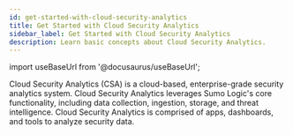 ```yaml
---
id: get-started-with-cloud-security-analytics
title: Get Started with Cloud Security Analytics
sidebar_label: Get Started with Cloud Security Analytics
description: Learn basic concepts about Cloud Security Analytics. 
---
```


import useBaseUrl from '@docusaurus/useBaseUrl';

Cloud Security Analytics (CSA) is a cloud-based, enterprise-grade security analytics system. Cloud Security Analytics leverages Sumo Logic's core functionality, including data collection, ingestion, storage, and threat intelligence. Cloud Security Analytics is comprised of apps, dashboards, and tools to analyze security data.

